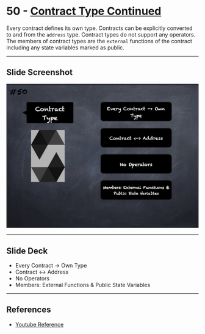 # 50 - [Contract Type Continued](Contract%20Type%20Cont..md)
Every contract defines its own type. Contracts can be explicitly converted to and from the `address` type. Contract types do not support any operators. The members of contract types are the `external` functions of the contract including any state variables marked as public.

___
## Slide Screenshot
![050.png](../images/solidity101/050.png)
___
## Slide Deck
- Every Contract -> Own Type
- Contract <-> Address
- No Operators
- Members: External Functions & Public State Variables
___
## References
- [Youtube Reference](https://youtu.be/6VIJpze1jbU?t=1355)


